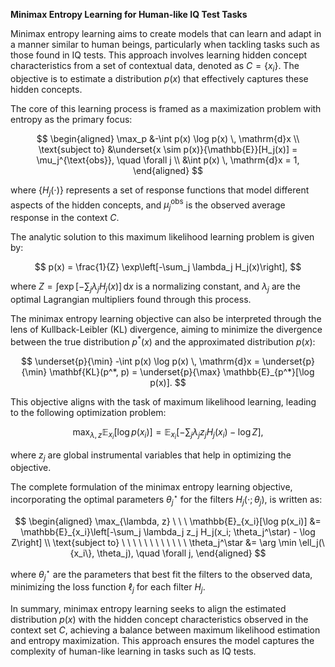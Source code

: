 **Minimax Entropy Learning for Human-like IQ Test Tasks**

Minimax entropy learning aims to create models that can learn and adapt in a manner similar to human beings, particularly when tackling tasks such as those found in IQ tests. This approach involves learning hidden concept characteristics from a set of contextual data, denoted as $C = \{x_i\}$. The objective is to estimate a distribution $p(x)$ that effectively captures these hidden concepts.

The core of this learning process is framed as a maximization problem with entropy as the primary focus:

$$
\begin{aligned}
\max_p &-\int p(x) \log p(x) \, \mathrm{d}x \\
\text{subject to} &\underset{x \sim p(x)}{\mathbb{E}}[H_j(x)] = \mu_j^{\text{obs}}, \quad \forall j \\
&\int p(x) \, \mathrm{d}x = 1,
\end{aligned}
$$

where $\{H_j(\cdot)\}$ represents a set of response functions that model different aspects of the hidden concepts, and $\mu_j^{\text{obs}}$ is the observed average response in the context $C$.

The analytic solution to this maximum likelihood learning problem is given by:

$$
p(x) = \frac{1}{Z} \exp\left[-\sum_j \lambda_j H_j(x)\right],
$$

where $Z = \int \exp\left[-\sum_j \lambda_j H_j(x)\right] \, \mathrm{d}x$ is a normalizing constant, and $\lambda_j$ are the optimal Lagrangian multipliers found through this process.

The minimax entropy learning objective can also be interpreted through the lens of Kullback-Leibler (KL) divergence, aiming to minimize the divergence between the true distribution $p^*(x)$ and the approximated distribution $p(x)$:

$$
\underset{p}{\min} -\int p(x) \log p(x) \, \mathrm{d}x = \underset{p}{\min} \mathbf{KL}(p^*, p) = \underset{p}{\max} \mathbb{E}_{p^*}[\log p(x)].
$$

This objective aligns with the task of maximum likelihood learning, leading to the following optimization problem:

$$
\max_{\lambda, z} \mathbb{E}_{x_i}[\log p(x_i)] = \mathbb{E}_{x_i}\left[-\sum_j \lambda_j z_j H_j(x_i) - \log Z\right],
$$

where $z_j$ are global instrumental variables that help in optimizing the objective.

The complete formulation of the minimax entropy learning objective, incorporating the optimal parameters $\theta_j^\star$ for the filters $H_j(\cdot; \theta_j)$, is written as:

$$
\begin{aligned}
\max_{\lambda, z} \ \ \  \mathbb{E}_{x_i}[\log p(x_i)] &= \mathbb{E}_{x_i}\left[-\sum_j \lambda_j z_j H_j(x_i; \theta_j^\star) - \log Z\right] \\
\text{subject to} \ \ \ \ \ \ \ \ \ \ \ \  \theta_j^\star &= \arg \min \ell_j(\{x_i\}, \theta_j), \quad \forall j,
\end{aligned}
$$

where $\theta_j^\star$ are the parameters that best fit the filters to the observed data, minimizing the loss function $\ell_j$ for each filter $H_j$.

In summary, minimax entropy learning seeks to align the estimated distribution $p(x)$ with the hidden concept characteristics observed in the context set $C$, achieving a balance between maximum likelihood estimation and entropy maximization. This approach ensures the model captures the complexity of human-like learning in tasks such as IQ tests.
